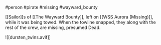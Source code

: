 #person #pirate #missing #wayward_bounty 

[[Sailor]]s of [[The Wayward Bounty]], left on [[WSS Aurora (Missing)]], while it was being towed.  When the towline snapped, they along with the rest of the crew, are missing, presumed Dead.

![[dursten_twins.avif]]